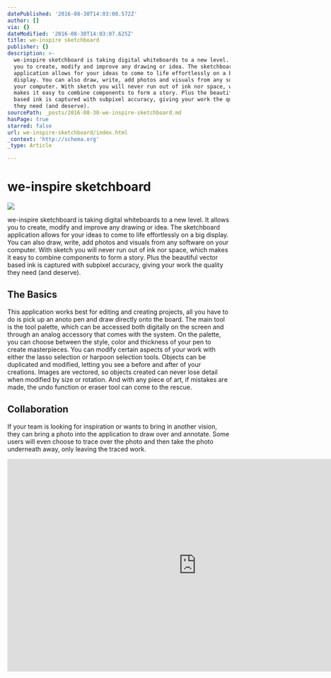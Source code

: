 ```yaml
---
datePublished: '2016-08-30T14:03:08.572Z'
author: []
via: {}
dateModified: '2016-08-30T14:03:07.625Z'
title: we-inspire sketchboard
publisher: {}
description: >-
  we-inspire sketchboard is taking digital whiteboards to a new level. It allows
  you to create, modify and improve any drawing or idea. The sketchboard
  application allows for your ideas to come to life effortlessly on a big
  display. You can also draw, write, add photos and visuals from any software on
  your computer. With sketch you will never run out of ink nor space, which
  makes it easy to combine components to form a story. Plus the beautiful vector
  based ink is captured with subpixel accuracy, giving your work the quality
  they need (and deserve). 
sourcePath: _posts/2016-08-30-we-inspire-sketchboard.md
hasPage: true
starred: false
url: we-inspire-sketchboard/index.html
_context: 'http://schema.org'
_type: Article

---
```

# we-inspire sketchboard
![](https://the-grid-user-content.s3-us-west-2.amazonaws.com/a359d040-80c9-412c-9408-06427f5da2e6.png)

we-inspire sketchboard is taking digital whiteboards to a new level. It allows you to create, modify and improve any drawing or idea. The sketchboard application allows for your ideas to come to life effortlessly on a big display. You can also draw, write, add photos and visuals from any software on your computer. With sketch you will never run out of ink nor space, which makes it easy to combine components to form a story. Plus the beautiful vector based ink is captured with subpixel accuracy, giving your work the quality they need (and deserve). 

## The Basics

This application works best for editing and creating projects, all you have to do is pick up an anoto pen and draw directly onto the board. The main tool is the tool palette, which can be accessed both digitally on the screen and through an analog accessory that comes with the system. On the palette, you can choose between the style, color and thickness of your pen to create masterpieces. You can modify certain aspects of your work with either the lasso selection or harpoon selection tools. Objects can be duplicated and modified, letting you see a before and after of your creations. Images are vectored, so objects created can never lose detail when modified by size or rotation. And with any piece of art, if mistakes are made, the undo function or eraser tool can come to the rescue.

## Collaboration

If your team is looking for inspiration or wants to bring in another vision, they can bring a photo into the application to draw over and annotate. Some users will even choose to trace over the photo and then take the photo underneath away, only leaving the traced work.

<iframe src="https://cdn.embedly.com/widgets/media.html?src=https%3A%2F%2Fwww.youtube.com%2Fembed%2Fy_9Y5RO3-4I%3Ffeature%3Doembed&amp;url=http%3A%2F%2Fwww.youtube.com%2Fwatch%3Fv%3Dy_9Y5RO3-4I&amp;image=https%3A%2F%2Fi.ytimg.com%2Fvi%2Fy_9Y5RO3-4I%2Fhqdefault.jpg&amp;key=b7d04c9b404c499eba89ee7072e1c4f7&amp;type=text%2Fhtml&amp;schema=youtube" width="854" height="480" scrolling="no" frameborder="0" allowfullscreen="" style=""></iframe>